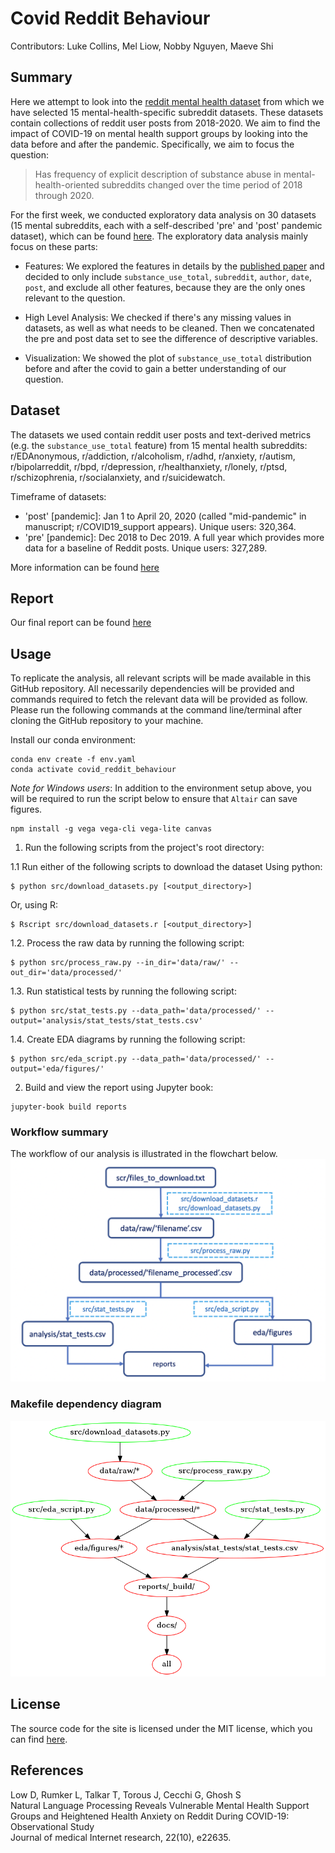 # Covid Reddit Behaviour

Contributors: Luke Collins, Mel Liow, Nobby Nguyen, Maeve Shi

## Summary

Here we attempt to look into the [reddit mental health dataset](https://zenodo.org/record/3941387#.YZl5BC1h1QL) from which we have selected 15 mental-health-specific subreddit datasets. These datasets contain collections of reddit user posts from 2018-2020. We aim to find the impact of COVID-19 on mental health support groups by looking into the data before and after the pandemic. Specifically, we aim to focus the question:  

> Has frequency of explicit description of substance abuse in mental-health-oriented subreddits changed over the time period of 2018 through 2020.

For the first week, we conducted exploratory data analysis on 30 datasets (15 mental subreddits, each with a self-described 'pre' and 'post' pandemic dataset), which can be found [here](https://github.com/UBC-MDS/covid_reddit_behaviour/tree/eda/eda/subreddit). The exploratory data analysis mainly focus on these parts:

- Features: We explored the features in details by the [published paper](https://www.jmir.org/2020/10/e22635/.) and decided to only include `substance_use_total`, `subreddit`, `author`, `date`, `post`, and exclude all other features, because they are the only ones relevant to the question. 

- High Level Analysis: We checked if there's any missing values in datasets, as well as what needs to be cleaned. Then we concatenated the pre and post data set to see the difference of descriptive variables.  

- Visualization: We showed the plot of `substance_use_total` distribution before and after the covid to gain a better understanding of our question. 


## Dataset

The datasets we used contain reddit user posts and text-derived metrics (e.g. the `substance_use_total` feature) from 15 mental health subreddits: r/EDAnonymous, r/addiction, r/alcoholism, r/adhd, r/anxiety, r/autism, r/bipolarreddit, r/bpd, r/depression, r/healthanxiety, r/lonely, r/ptsd, r/schizophrenia, r/socialanxiety, and r/suicidewatch.

Timeframe of datasets: 

- 'post' [pandemic]: Jan 1 to April 20, 2020 (called "mid-pandemic" in manuscript; r/COVID19_support appears). Unique users: 320,364. 
- 'pre' [pandemic]: Dec 2018 to Dec 2019. A full year which provides more data for a baseline of Reddit posts. Unique users: 327,289.

More information can be found [here](https://zenodo.org/record/3941387#.YZl5BC1h1QL)

## Report
Our final report can be found [here](https://ubc-mds.github.io/covid_reddit_behaviour/introduction.html)

## Usage
To replicate the analysis, all relevant scripts will be made available in this GitHub repository. All necessarily dependencies will be provided and commands required to fetch the relevant data will be provided as follow.
Please run the following commands at the command line/terminal after cloning the GitHub repository to your machine.

Install our conda environment:
```console
conda env create -f env.yaml
conda activate covid_reddit_behaviour
```

*Note for Windows users*:
In addition to the environment setup above, you will be required to run the script below to ensure that `Altair` can save figures.

```console
npm install -g vega vega-cli vega-lite canvas
```

1. Run the following scripts from the project's root directory:

1.1 Run either of the following scripts to download the dataset
Using python:
```console
$ python src/download_datasets.py [<output_directory>]
```

Or, using R:
```console
$ Rscript src/download_datasets.r [<output_directory>]
```

1.2. Process the raw data by running the following script:
```console
$ python src/process_raw.py --in_dir='data/raw/' --out_dir='data/processed/'
```

1.3. Run statistical tests by running the following script:
```console
$ python src/stat_tests.py --data_path='data/processed/' --output='analysis/stat_tests/stat_tests.csv'
```

1.4. Create EDA diagrams by running the following script:
```console
$ python src/eda_script.py --data_path='data/processed/' --output='eda/figures/'
```

2. Build and view the report using Jupyter book:
```console
jupyter-book build reports
```

### Workflow summary
The workflow of our analysis is illustrated in the flowchart below.
![Flowchart](flowchart.png)

### Makefile dependency diagram
![Makefile dependencies](makefile.png)

## License
The source code for the site is licensed under the MIT license, which you can find [here](https://github.com/UBC-MDS/covid_reddit_behaviour/blob/main/LICENSE).
## References
Low D, Rumker L, Talkar T, Torous J, Cecchi G, Ghosh S  
Natural Language Processing Reveals Vulnerable Mental Health Support Groups and Heightened Health Anxiety on Reddit During COVID-19: Observational Study  
Journal of medical Internet research, 22(10), e22635.

